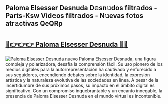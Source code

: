 ## Paloma Elsesser Desnuda D𝚎sn𝚞dos filtr𝚊dos - Parts-Ksw Vid𝚎os filtr𝚊dos - N𝚞evas f𝚘tos atr𝚊ctivas QeQRp

# <h2><a href="http://mbcvjgm.tromn.icu/?c=Paloma+Elsesser+Desnuda">🔗👉👉👉 Paloma Elsesser Desnuda 🔗🔗</a></h2>

[![Paloma Elsesser Desnuda nuevo](https://i.imgur.com/pEAQMta.gif)](http://mbcvjgm.tromn.icu/?c=Paloma+Elsesser+Desnuda)
Paloma Elsesser Desnuda, una figura compleja y polarizadora, desafía la comprensión fácil. Su uso pionero de los medios digitales para la autorrepresentación ha cautivado y enfurecido a sus seguidores, encendiendo debates sobre la identidad, la expresión artística y la naturaleza evolutiva de las sociedades en línea. A pesar de la incertidumbre de sus próximos pasos, su impacto en el ámbito digital es significativo. Con un compromiso inquebrantable y un encanto innegable, la presencia de Paloma Elsesser Desnuda en el mundo virtual es incontenible.
